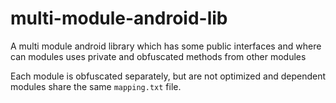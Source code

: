 # multi-module-android-lib
A multi module android library which has some public interfaces and where can modules uses private and obfuscated methods from other modules

Each module is obfuscated separately, but are not optimized and dependent modules share the same `mapping.txt` file.